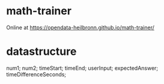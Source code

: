 # math-trainer


Online at https://opendata-heilbronn.github.io/math-trainer/

# datastructure

num1; num2; timeStart; timeEnd; userInput; expectedAnswer; timeDifferenceSeconds;
